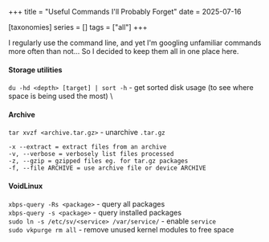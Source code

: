 +++
title = "Useful Commands I'll Probably Forget"
date = 2025-07-16

[taxonomies]
series = []
tags = ["all"]
+++

I regularly use the command line, and yet I'm googling unfamiliar commands more often than not...
So I decided to keep them all in one place here.

#### Storage utilities
`du -hd <depth> [target] | sort -h` - get sorted disk usage (to see where space is being used the most) \

#### Archive
`tar xvzf <archive.tar.gz>` - unarchive `.tar.gz`
```
-x --extract = extract files from an archive
-v, --verbose = verbosely list files processed
-z, --gzip = gzipped files eg. for tar.gz packages
-f, --file ARCHIVE = use archive file or device ARCHIVE
```

#### VoidLinux
`xbps-query -Rs <package>` - query all packages \
`xbps-query -s <package>` - query installed packages \
`sudo ln -s /etc/sv/<service> /var/service/` - enable `service` \
`sudo vkpurge rm all` - remove unused kernel modules to free space


